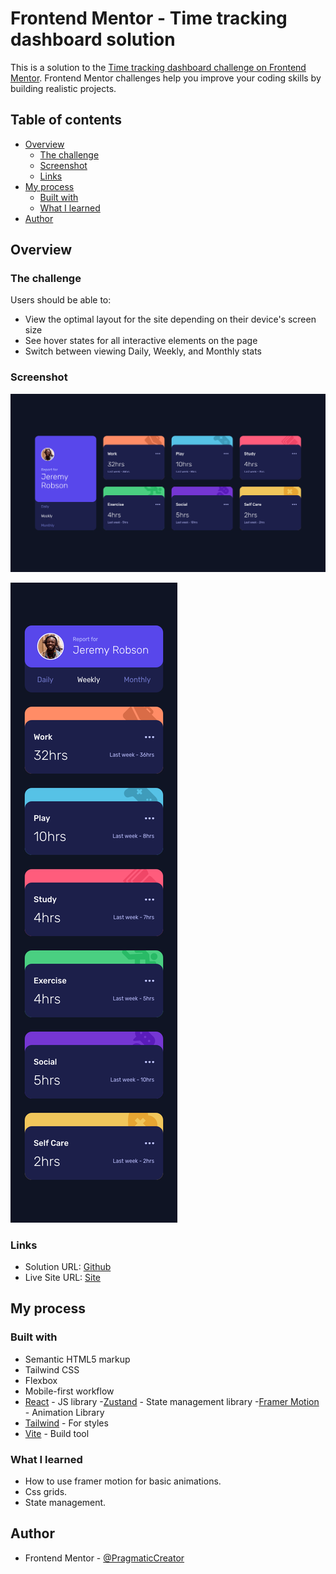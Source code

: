 # Frontend Mentor - Time tracking dashboard solution

This is a solution to the [Time tracking dashboard challenge on Frontend Mentor](https://www.frontendmentor.io/challenges/time-tracking-dashboard-UIQ7167Jw). Frontend Mentor challenges help you improve your coding skills by building realistic projects. 

## Table of contents

- [Overview](#overview)
  - [The challenge](#the-challenge)
  - [Screenshot](#screenshot)
  - [Links](#links)
- [My process](#my-process)
  - [Built with](#built-with)
  - [What I learned](#what-i-learned)
- [Author](#author)

## Overview

### The challenge

Users should be able to:

- View the optimal layout for the site depending on their device's screen size
- See hover states for all interactive elements on the page
- Switch between viewing Daily, Weekly, and Monthly stats

### Screenshot

![Desktop](./src/assets/screenshots/Desktop.png)

![Mobile](./src/assets/screenshots/Mobile.png)

### Links

- Solution URL: [Github](https://github.com/PragmaticCreator/bookmarks)
- Live Site URL: [Site](https://bookmarkspa.netlify.app/)

## My process

### Built with

- Semantic HTML5 markup
- Tailwind CSS
- Flexbox
- Mobile-first workflow
- [React](https://reactjs.org/) - JS library
-[Zustand](https://github.com/pmndrs/zustand) - State management library
-[Framer Motion](https://www.framer.com/) - Animation Library
- [Tailwind](https://tailwindcss.com/) - For styles
- [Vite](https://vitejs.dev/) - Build tool

### What I learned

- How to use framer motion for basic animations.
- Css grids.
- State management.

## Author

- Frontend Mentor - [@PragmaticCreator](https://www.frontendmentor.io/profile/PragmaticCreator)
